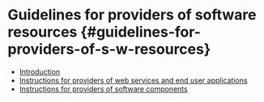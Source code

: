 # ​Guidelines for providers of software resources {#guidelines-for-providers-of-s-w-resources}

* [Introduction](introduction.md)
* [Instructions for providers of web services and end user applications](instructions_for_providers_of_web_services_and_end.md)
* [Instructions for providers of software components](guidelines_for_providers_of_sw_resources/instructions_for_providers_of_sw_components.md)

